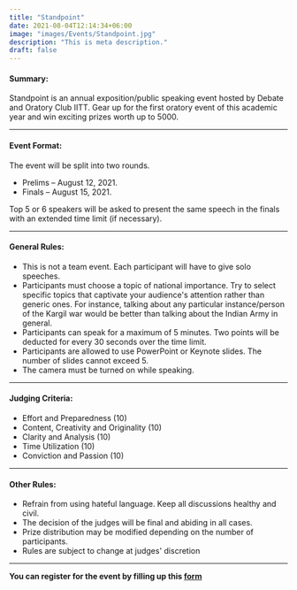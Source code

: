 ```yaml
---
title: "Standpoint"
date: 2021-08-04T12:14:34+06:00
image: "images/Events/Standpoint.jpg"
description: "This is meta description."
draft: false
---
```

#### Summary: 
Standpoint is an annual exposition/public speaking event hosted by Debate and Oratory Club IITT. Gear up for the first oratory event of this academic year and win exciting prizes worth up to 5000.

****

#### Event Format:

The event will be split into two rounds.

- Prelims – August 12, 2021.
- Finals – August 15, 2021.

Top 5 or 6 speakers will be asked to present the same speech in the finals with an extended time limit (if necessary).

****

#### General Rules:

- This is not a team event. Each participant will have to give solo speeches.
- Participants must choose a topic of national importance. Try to select specific topics that captivate your audience's attention rather than generic ones. For instance, talking about any particular instance/person of the Kargil war would be better than talking about the Indian Army in general. 
- Participants can speak for a maximum of 5 minutes. Two points will be deducted for every 30 seconds over the time limit. 
- Participants are allowed to use PowerPoint or Keynote slides. The number of slides cannot exceed 5.
- The camera must be turned on while speaking.

****

#### Judging Criteria:

- Effort and Preparedness (10)
- Content, Creativity and Originality (10)
- Clarity and Analysis (10)
- Time Utilization (10)
- Conviction and Passion (10)

****

#### Other Rules:

- Refrain from using hateful language. Keep all discussions healthy and civil.
- The decision of the judges will be final and abiding in all cases.
- Prize distribution may be modified depending on the number of participants.
- Rules are subject to change at judges' discretion

****
**You can register for the event by filling up this [form](https://docs.google.com/forms/u/1/d/1BZj44MN-BWcM4JYhi-kmUfBTtvX31FI3kmc940eCxSQ/edit?usp=drive_web)**



